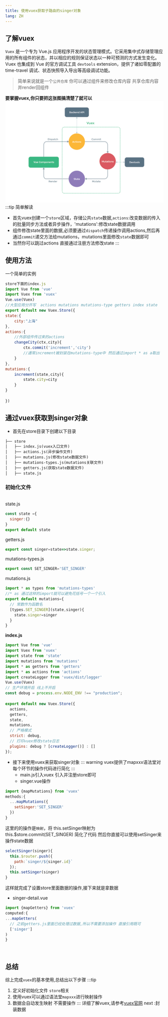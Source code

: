 ```yaml
---
title: 使用vuex获取子路由的singer对象
lang: ZH
---
```

## 了解vuex
`Vuex` 是一个专为 Vue.js 应用程序开发的状态管理模式。它采用集中式存储管理应用的所有组件的状态，并以相应的规则保证状态以一种可预测的方式发生变化。Vuex 也集成到 Vue 的官方调试工具 `devtools` extension，提供了诸如零配置的 time-travel 调试、状态快照导入导出等高级调试功能。

> 简单来说就是一个`公共仓库` 你可以通过组件来修改仓库内容 共享仓库内容 并render回组件

**要掌握vuex,你只要把这张图搞清楚了就可以**
![](./images/2019-12-22-15-33-59.png)
:::tip 简单解读

* 首先vuex创建一个`store`区域，存储公共`state`数据,`actions`:改变数据的传入的批量同步方法或者异步操作，'mutations':修改state数据调用
* 组件修改state里面的数据,必须要通过`dispatch`传递操作调用actions,然后再通过`commit`递交方法给mutations，mutations里面修改`state`数据即可
* 当然你可以跳过actions 直接通过注册方法修改state
:::
## 使用方法
一个简单的实例
```js
store下面的index.js
import Vue from 'vue'
import Vuex from 'vuex'
Vue.use(Vuex)
//大型应用分开写  actions mutations mutations-type getters index state
export default new Vuex.Store({
state:{
    city:"上海"
},
actions:{
    //外部组件传过来的actions
    changeCity(ctx,city){
        ctx.commit('increment','city')
        //通常increment被封装在mutations-type中 然后通过import * as a取出
    }
},
mutations:{
    increment(state,city){
        state.city=city
    }
}

})

```
## 通过vuex获取到singer对象
* 首先在store目录下创建以下目录
```md
├── store
│   ├── index.js(vuex入口文件)
│   ├── actions.js(异步操作文件)
│   ├── mutations.js(修改state数据文件)
│   ├── mutations-types.js(mutations关联文件)
│   ├── getters.js(获取state数据文件)
│   ├── state.js
```
<h3>初始化文件</h3>
<br>
state.js

```js
const state ={
  singer:{}
}
export default state
```
getters.js

```js
export const singer=state=>state.singer;

```
mutations-types.js

```js
export const SET_SINGER='SET_SINGER'
```
mutations.js

```js
import * as types from 'mutations-types'
//* as 通过这样的import就可以避免花括号一个一个引入
export default mutations={
  // 常数作为函数名
  [types.SET_SINGER](state,singer){
    state.singer=singer
  }
}
```
**index.js**
```js
import Vue from 'vue'
import Vuex from 'vuex'
import state from 'state'
import mutations from 'mutations'
import * as getters from 'getters'
import * as actions from 'actions'
import createLogger from 'vuex/dist/logger'
Vue.use(Vuex)
// 生产环境开启 线上不开启
const debug = process.env.NODE_ENV !== "production";

export default new Vuex.Store({
  actions,
  getters,
  state,
  mutations,
  // 严格模式
  strict: debug,
  // 打印vuex修改state日志
  plugins: debug ? [createLogger()] : []
});

```
* 接下来使用vuex来获取singer对象
::: warning
vuex提供了mapxxx语法堂对每个环节的操作代码进行简化 
:::
  * main.js引入vuex 引入并注册store即可
  * singer.vue操作
```js
import {mapMutations} from 'vuex'
methods:{
  ...mapMutations({
    setSinger:'SET_SINGER'
  })
}

```
这里的的操作是`映射`，将 this.setSinger映射为 this.$store.commit(SET_SINGER) 简化了代码
然后你直接可以使用setSinger来操作state数据
```js
selectSinger(singer){
  this.$router.push({
    path:`singer/${singer.id}`
  });
  this.setSinger(singer)
}
```
这样就完成了设置store里面数据的操作,接下来就是拿数据
  * singer-detail.vue

```js
import {mapGetters} from 'vuex'
computed:{
...mapGetters(
  // 之前getters.js里面已经处理过数据,所以不需要添加操作 直接引用既可
  ['singer']
)
}

```

<br>

## 总结
综上完成`vuex`的基本使用,总结出以下步骤
:::tip
1. 定义好初始化文件 `store`相关
2. 使用vuex可以通过语法堂`mapxxx`进行映射操作
3. 数据会自动发生映射 不需要操作
:::
详细了解vuex,请参考[vuex官网](https://vuex.vuejs.org/zh/)
next :封装数据
